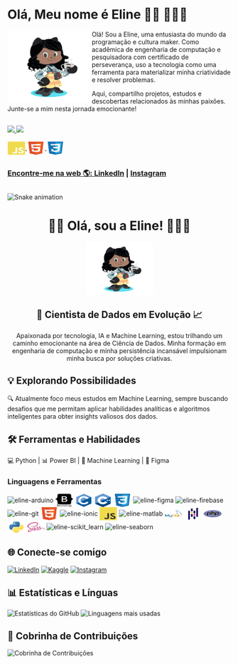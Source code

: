 # Olá, Meu nome é Eline 👋🏾 👩🏾‍💻

<div>
  <img align="left" alt="eline-octacat" height="160em" width="190em" src="img/octacat.gif">
  <div>
    <p>
      Olá! Sou a Eline, uma entusiasta do mundo da programação e cultura maker. Como acadêmica de engenharia de computação e pesquisadora com certificado de perseverança, uso a tecnologia como uma ferramenta para materializar minha criatividade e resolver problemas.
    </p>
    <p>
      Aqui, compartilho projetos, estudos e descobertas relacionados às minhas paixões. Junte-se a mim nesta jornada emocionante!
    </p>
  </div>
</div>

##

<a href="https://beacons.ai/elinefarias">
  <img height="190em" src="https://github-readme-stats.vercel.app/api?username=elinefarias&show_icons=true&theme=vue&include_all_commits=true&count_private=true"/>
  <img height="190em" src="https://github-readme-stats.vercel.app/api/top-langs/?username=elinefarias&layout=compact&langs_count=7&theme=vue"/>
</div>

<div style="display: inline_block"><br>
  <img align="center" alt="eline-Js" height="30" width="40" src="https://raw.githubusercontent.com/devicons/devicon/master/icons/javascript/javascript-plain.svg">
  <img align="center" alt="eline-HTML" height="30" width="40" src="https://raw.githubusercontent.com/devicons/devicon/master/icons/html5/html5-original.svg">
  <img align="center" alt="eline-CSS" height="30" width="40" src="https://raw.githubusercontent.com/devicons/devicon/master/icons/css3/css3-original.svg">
</div>

##
### Encontre-me na web 🌎: <a href="https://www.linkedin.com/in/eline-farias/" target="_blank">LinkedIn</a> |  <a href="https://www.instagram.com/farias_eline/" target="_blank">Instagram</a>
##

![Snake animation](https://github.com/ElineFarias/ElineFarias/blob/output/github-contribution-grid-snake.svg)
<!-- Emojis utilizados https://www.webfx.com/tools/emoji-cheat-sheet/-->







<div align="center">
  <h1>👋🏾 Olá, sou a Eline! 👩🏾‍💻</h1>
  
  <img align="center" alt="eline-octacat" height="120em" width="150em" src="img/octacat.gif">
  
  <h2>🚀 Cientista de Dados em Evolução 📈</h2>
  
  <p>Apaixonada por tecnologia, IA e Machine Learning, estou trilhando um caminho emocionante na área de Ciência de Dados. Minha formação em engenharia de computação e minha persistência incansável impulsionam minha busca por soluções criativas.</p>
</div>

## 💡 Explorando Possibilidades

🔍 Atualmente foco meus estudos em Machine Learning, sempre buscando desafios que me permitam aplicar habilidades analíticas e algoritmos inteligentes para obter insights valiosos dos dados.

## 🛠️ Ferramentas e Habilidades

💻 Python | 📊 Power BI | 🤖 Machine Learning | 🎨 Figma

### Linguagens e Ferramentas

<img align="center" alt="eline-arduino" height="30" width="40" src="https://cdn.worldvectorlogo.com/logos/arduino-1.svg">
<img align="center" alt="eline-bootstrap" height="30" width="40" src="https://raw.githubusercontent.com/devicons/devicon/master/icons/bootstrap/bootstrap-plain-wordmark.svg">
<img align="center" alt="eline-c" height="30" width="40" src="https://raw.githubusercontent.com/devicons/devicon/master/icons/c/c-original.svg">
<img align="center" alt="eline-cplusplus" height="30" width="40" src="https://raw.githubusercontent.com/devicons/devicon/master/icons/cplusplus/cplusplus-original.svg">
<img align="center" alt="eline-css3" height="30" width="40" src="https://raw.githubusercontent.com/devicons/devicon/master/icons/css3/css3-original.svg">
<img align="center" alt="eline-figma" height="30" width="40" src="https://www.vectorlogo.zone/logos/figma/figma-icon.svg">
<img align="center" alt="eline-firebase" height="30" width="40" src="https://www.vectorlogo.zone/logos/firebase/firebase-icon.svg">
<img align="center" alt="eline-git" height="30" width="40" src="https://www.vectorlogo.zone/logos/git-scm/git-scm-icon.svg">
<img align="center" alt="eline-html5" height="30" width="40" src="https://raw.githubusercontent.com/devicons/devicon/master/icons/html5/html5-original.svg">
<img align="center" alt="eline-ionic" height="30" width="40" src="https://upload.wikimedia.org/wikipedia/commons/d/d1/Ionic_Logo.svg">
<img align="center" alt="eline-javascript" height="30" width="40" src="https://raw.githubusercontent.com/devicons/devicon/master/icons/javascript/javascript-original.svg">
<img align="center" alt="eline-matlab" height="30" width="40" src="https://upload.wikimedia.org/wikipedia/commons/2/21/Matlab_Logo.png">
<img align="center" alt="eline-mysql" height="30" width="40" src="https://raw.githubusercontent.com/devicons/devicon/master/icons/mysql/mysql-original-wordmark.svg">
<img align="center" alt="eline-pandas" height="30" width="40" src="https://raw.githubusercontent.com/devicons/devicon/2ae2a900d2f041da66e950e4d48052658d850630/icons/pandas/pandas-original.svg">
<img align="center" alt="eline-php" height="30" width="40" src="https://raw.githubusercontent.com/devicons/devicon/master/icons/php/php-original.svg">
<img align="center" alt="eline-python" height="30" width="40" src="https://raw.githubusercontent.com/devicons/devicon/master/icons/python/python-original.svg">
<img align="center" alt="eline-sass" height="30" width="40" src="https://raw.githubusercontent.com/devicons/devicon/master/icons/sass/sass-original.svg">
<img align="center" alt="eline-scikit_learn" height="30" width="40" src="https://upload.wikimedia.org/wikipedia/commons/0/05/Scikit_learn_logo_small.svg">
<img align="center" alt="eline-seaborn" height="30" width="40" src="https://seaborn.pydata.org/_images/logo-mark-lightbg.svg">

## 🌐 Conecte-se comigo

[![LinkedIn](https://img.shields.io/badge/-LinkedIn-blue?style=flat-square&logo=linkedin)](https://linkedin.com/in/elinefarias)
[![Kaggle](https://img.shields.io/badge/-Kaggle-20BEFF?style=flat-square&logo=kaggle)](https://kaggle.com/elinefarias)
[![Instagram](https://img.shields.io/badge/-Instagram-E4405F?style=flat-square&logo=instagram)](https://instagram.com/farias_eline)

## 📊 Estatísticas e Línguas

![Estatísticas do GitHub](https://github-readme-stats.vercel.app/api?username=elinefarias&show_icons=true&theme=vue&include_all_commits=true&count_private=true)
![Linguagens mais usadas](https://github-readme-stats.vercel.app/api/top-langs/?username=elinefarias&layout=compact&langs_count=7&theme=vue)

## 🐍 Cobrinha de Contribuições

![Cobrinha de Contribuições](https://github.com/ElineFarias/ElineFarias/blob/output/github-contribution-grid-snake.svg)

<!-- Adicione emojis e personalizações conforme desejar! 🌟🚀🔥 -->

